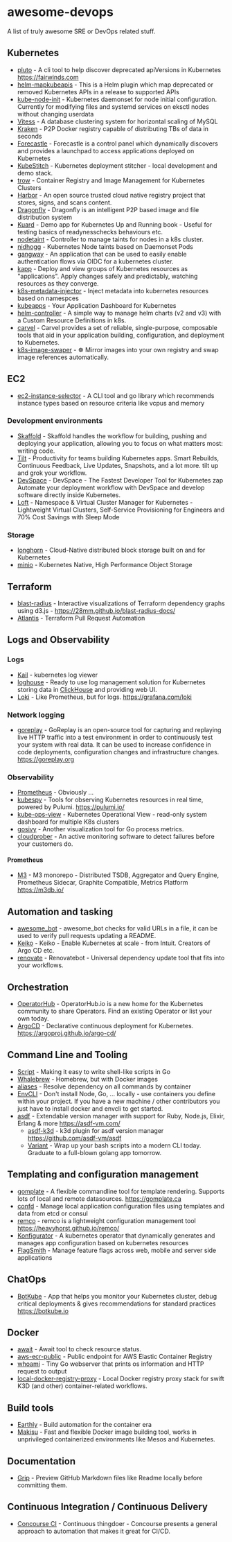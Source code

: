 # awesome-devops

A list of truly awesome SRE or DevOps related stuff.

## Kubernetes

- [pluto](https://github.com/FairwindsOps/pluto) - A cli tool to help discover deprecated apiVersions in Kubernetes https://fairwinds.com
- [helm-mapkubeapis](https://github.com/hickeyma/helm-mapkubeapis) - This is a Helm plugin which map deprecated or removed Kubernetes APIs in a release to supported APIs
- [kube-node-init](https://github.com/mumoshu/kube-node-init) - Kubernetes daemonset for node initial configuration. Currently for modifying files and systemd services on eksctl nodes without changing userdata
- [Vitess](https://vitess.io/) - A database clustering system for horizontal scaling of MySQL
- [Kraken](https://github.com/uber/kraken) - P2P Docker registry capable of distributing TBs of data in seconds
- [Forecastle](https://github.com/stakater/Forecastle) - Forecastle is a control panel which dynamically discovers and provides a launchpad to access applications deployed on Kubernetes
- [KubeStitch](https://github.com/zloeber/KubeStitch) - Kubernetes deployment stitcher - local development and demo stack.
- [trow](https://github.com/ContainerSolutions/trow) - Container Registry and Image Management for Kubernetes Clusters
- [Harbor](https://goharbor.io/) - An open source trusted cloud native registry project that stores, signs, and scans content.
- [Dragonfly](https://github.com/dragonflyoss/Dragonfly) - Dragonfly is an intelligent P2P based image and file distribution system
- [Kuard](https://github.com/kubernetes-up-and-running/kuard) - Demo app for Kubernetes Up and Running book - Useful for testing basics of readynesschecks behaviours etc.
- [nodetaint](https://github.com/wish/nodetaint) - Controller to manage taints for nodes in a k8s cluster.
- [nidhogg](https://github.com/uswitch/nidhogg) - Kubernetes Node taints based on Daemonset Pods
- [gangway](https://github.com/heptiolabs/gangway) - An application that can be used to easily enable authentication flows via OIDC for a kubernetes cluster.
- [kapp](https://get-kapp.io/) - Deploy and view groups of Kubernetes resources as "applications". Apply changes safely and predictably, watching resources as they converge.
- [k8s-metadata-injector](https://github.com/almariah/k8s-metadata-injector) - Inject metadata into kubernetes resources based on namespces
- [kubeapps](https://kubeapps.com/) - Your Application Dashboard for Kubernetes
- [helm-controller](https://github.com/k3s-io/helm-controller) - A simple way to manage helm charts (v2 and v3) with a Custom Resource Definitions in k8s.
- [carvel](https://carvel.dev/) - Carvel provides a set of reliable, single-purpose, composable tools that aid in your application building, configuration, and deployment to Kubernetes.
- [k8s-image-swaper](https://github.com/estahn/k8s-image-swapper) - :wheel_of_dharma: Mirror images into your own registry and swap image references automatically.



## EC2

- [ec2-instance-selector](https://github.com/aws/amazon-ec2-instance-selector.git) - A CLI tool and go library which recommends instance types based on resource criteria like vcpus and memory

### Development environments

- [Skaffold](https://skaffold.dev/) - Skaffold handles the workflow for building, pushing and deploying your application, allowing you to focus on what matters most: writing code.
- [Tilt](https://tilt.dev/) - Productivity for teams building Kubernetes apps.
Smart Rebuilds, Continuous Feedback, Live Updates, Snapshots, and a lot more. tilt up and grok your workflow.
- [DevSpace](https://github.com/devspace-cloud/devspace) - DevSpace - The Fastest Developer Tool for Kubernetes zap Automate your deployment workflow with DevSpace and develop software directly inside Kubernetes.
- [Loft](https://github.com/loft-sh/loft) - Namespace & Virtual Cluster Manager for Kubernetes - Lightweight Virtual Clusters, Self-Service Provisioning for Engineers and 70% Cost Savings with Sleep Mode


### Storage

- [longhorn](https://github.com/longhorn/longhorn) - Cloud-Native distributed block storage built on and for Kubernetes
- [minio](https://min.io/) - Kubernetes Native, High Performance Object Storage


## Terraform

- [blast-radius](https://github.com/28mm/blast-radius) - Interactive visualizations of Terraform dependency graphs using d3.js - https://28mm.github.io/blast-radius-docs/
- [Atlantis](https://www.runatlantis.io/) - Terraform Pull Request Automation


## Logs and Observability

### Logs

- [Kail](https://github.com/boz/kail) - kubernetes log viewer
- [loghouse](https://github.com/flant/loghouse) - Ready to use log management solution for Kubernetes storing data in [ClickHouse](https://github.com/ClickHouse/ClickHouse) and providing web UI.
- [Loki](https://github.com/grafana/loki) - Like Prometheus, but for logs. https://grafana.com/loki

### Network logging

- [goreplay](https://github.com/buger/goreplay) - GoReplay is an open-source tool for capturing and replaying live HTTP traffic into a test environment in order to continuously test your system with real data. It can be used to increase confidence in code deployments, configuration changes and infrastructure changes. https://goreplay.org

### Observability

- [Prometheus](http://prometheus.io/) - Obviously ...
- [kubespy](https://github.com/pulumi/kubespy) - Tools for observing Kubernetes resources in real time, powered by Pulumi. https://pulumi.io/
- [kube-ops-view](https://codeberg.org/hjacobs/kube-ops-view) - Kubernetes Operational View - read-only system dashboard for multiple K8s clusters
- [gosivy](https://github.com/nakabonne/gosivy) - Another visualization tool for Go process metrics.
- [cloudprober](https://cloudprober.org/) - An active monitoring software to detect failures before your customers do.

#### Prometheus

- [M3](https://eng.uber.com/m3/) - M3 monorepo - Distributed TSDB, Aggregator and Query Engine, Prometheus Sidecar, Graphite Compatible, Metrics Platform https://m3db.io/


## Automation and tasking

- [awesome_bot](https://github.com/dkhamsing/awesome_bot) - awesome_bot checks for valid URLs in a file, it can be used to verify pull requests updating a README.
- [Keiko](https://github.com/keikoproj/keiko#keiko-components) - Keiko - Enable Kubernetes at scale - from Intuit. Creators of Argo CD etc.
- [renovate](https://github.com/renovatebot/renovate.git) - Renovatebot - Universal dependency update tool that fits into your workflows.


## Orchestration

- [OperatorHub](https://operatorhub.io/) - OperatorHub.io is a new home for the Kubernetes community to share Operators. Find an existing Operator or list your own today.
- [ArgoCD](https://github.com/argoproj/argo-cd) - Declarative continuous deployment for Kubernetes. https://argoproj.github.io/argo-cd/

## Command Line and Tooling

- [Script](https://github.com/bitfield/script) - Making it easy to write shell-like scripts in Go
- [Whalebrew](https://github.com/whalebrew/whalebrew) - Homebrew, but with Docker images
- [aliases](https://github.com/k-kinzal/aliases) - Resolve dependency on all commands by container
- [EnvCLI](https://github.com/EnvCLI/EnvCLI) - Don't install Node, Go, ... locally - use containers you define within your project. If you have a new machine / other contributors you just have to install docker and envcli to get started.
- [asdf](https://github.com/asdf-vm/asdf) - Extendable version manager with support for Ruby, Node.js, Elixir, Erlang & more https://asdf-vm.com/
  - [asdf-k3d](https://github.com/spencergilbert/asdf-k3d) - k3d plugin for asdf version manager https://github.com/asdf-vm/asdf
  - [Variant](https://github.com/mumoshu/variant) - Wrap up your bash scripts into a modern CLI today. Graduate to a full-blown golang app tomorrow.

  
## Templating and configuration management

- [gomplate](https://github.com/hairyhenderson/gomplate) - A flexible commandline tool for template rendering. Supports lots of local and remote datasources. https://gomplate.ca
- [confd](https://github.com/kelseyhightower/confd) - Manage local application configuration files using templates and data from etcd or consul
- [remco](https://github.com/HeavyHorst/remco) - remco is a lightweight configuration management tool https://heavyhorst.github.io/remco/
- [Konfigurator](https://github.com/stakater/Konfigurator) - A kubernetes operator that dynamically generates and manages app configuration based on kubernetes resources
- [FlagSmith](https://flagsmith.com/) - Manage feature flags across web, mobile and server side applications


## ChatOps

- [BotKube](https://github.com/infracloudio/botkube) - App that helps you monitor your Kubernetes cluster, debug critical deployments & gives recommendations for standard practices https://botkube.io

## Docker

- [await](https://github.com/saltside/await) - Await tool to check resource status.
- [aws-ecr-public](https://github.com/monken/aws-ecr-public) - Public endpoint for AWS Elastic Container Registry
- [whoami](https://github.com/traefik/whoami) - Tiny Go webserver that prints os information and HTTP request to output
- [local-docker-registry-proxy](https://github.com/frimik/local-docker-registry-proxy) - Local Docker registry proxy stack for swift K3D (and other) container-related workflows.

## Build tools

- [Earthly](https://www.earthly.dev/) - Build automation for the container era
- [Makisu](https://github.com/uber/makisu) - Fast and flexible Docker image building tool, works in unprivileged containerized environments like Mesos and Kubernetes.


## Documentation

- [Grip](https://github.com/joeyespo/grip) - Preview GitHub Markdown files like Readme locally before committing them.

## Continuous Integration / Continuous Delivery 

- [Concourse CI](https://concourse-ci.org/) - Continuous thingdoer - Concourse presents a general approach to automation that makes it great for CI/CD.


